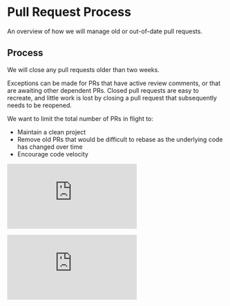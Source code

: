Pull Request Process
====================

An overview of how we will manage old or out-of-date pull requests.

Process
-------

We will close any pull requests older than two weeks.

Exceptions can be made for PRs that have active review comments, or that are awaiting other dependent PRs.  Closed pull requests are easy to recreate, and little work is lost by closing a pull request that subsequently needs to be reopened.

We want to limit the total number of PRs in flight to:
* Maintain a clean project
* Remove old PRs that would be difficult to rebase as the underlying code has changed over time
* Encourage code velocity


[![Analytics](https://kubernetes-site.appspot.com/UA-36037335-10/GitHub/docs/devel/pull-requests.md?pixel)]()


[![Analytics](https://kubernetes-site.appspot.com/UA-36037335-10/GitHub/release-0.19.0/docs/devel/pull-requests.md?pixel)]()
